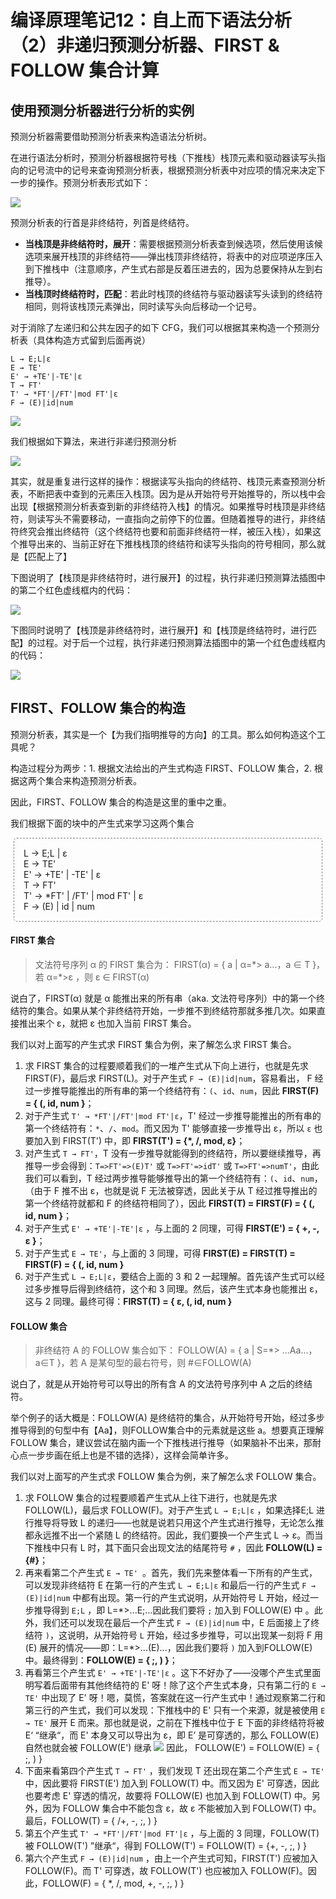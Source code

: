 # 编译原理笔记12：自上而下语法分析（2）非递归预测分析器、FIRST & FOLLOW 集合计算

## 使用预测分析器进行分析的实例

预测分析器需要借助预测分析表来构造语法分析树。

在进行语法分析时，预测分析器根据符号栈（下推栈）栈顶元素和驱动器读写头指向的记号流中的记号来查询预测分析表，根据预测分析表中对应项的情况来决定下一步的操作。预测分析表形式如下：

![](./img/2020-07-22_17-57-08.png)

预测分析表的行首是非终结符，列首是终结符。

- **当栈顶是非终结符时，展开**：需要根据预测分析表查到候选项，然后使用该候选项来展开栈顶的非终结符——弹出栈顶非终结符，将表中的对应项逆序压入到下推栈中（注意顺序，产生式右部是反着压进去的，因为总要保持从左到右推导）。
- **当栈顶时终结符时，匹配**：若此时栈顶的终结符与驱动器读写头读到的终结符相同，则将该栈顶元素弹出，同时读写头向后移动一个记号。



对于消除了左递归和公共左因子的如下 CFG，我们可以根据其来构造一个预测分析表（具体构造方式留到后面再说）

```
L → E;L|ε
E → TE'
E' → +TE'|-TE'|ε
T → FT'
T' → *FT'|/FT'|mod FT'|ε
F → (E)|id|num
```

![](C:/Users/marsc/Desktop/TechStudyAbout/MyCompilePrincipleNote/img/2020-07-22_16-27-19.png)

我们根据如下算法，来进行非递归预测分析

![](./img/2020-07-22_18-57-23.png)

其实，就是重复进行这样的操作：根据读写头指向的终结符、栈顶元素查预测分析表，不断把表中查到的元素压入栈顶。因为是从开始符号开始推导的，所以栈中会出现【根据预测分析表查到新的非终结符入栈】的情况。如果推导时栈顶是非终结符，则读写头不需要移动，一直指向之前停下的位置。但随着推导的进行，非终结符终究会推出终结符（这个终结符也要和前面非终结符一样，被压入栈），如果这个推导出来的、当前正好在下推栈栈顶的终结符和读写头指向的符号相同，那么就是【匹配上了】

下图说明了【栈顶是非终结符时，进行展开】的过程，执行非递归预测算法插图中的第二个红色虚线框内的代码：

![](./img/2020-07-22_18-17-01.png)

下图同时说明了【栈顶是非终结符时，进行展开】和【栈顶是终结符时，进行匹配】的过程。对于后一个过程，执行非递归预测算法插图中的第一个红色虚线框内的代码：

![](./img/2020-07-22_19-25-18.png)



## FIRST、FOLLOW 集合的构造

预测分析表，其实是一个【为我们指明推导的方向】的工具。那么如何构造这个工具呢？

构造过程分为两步：1. 根据文法给出的产生式构造 FIRST、FOLLOW 集合，2. 根据这两个集合来构造预测分析表。

因此，FIRST、FOLLOW 集合的构造是这里的重中之重。

我们根据下面的块中的产生式来学习这两个集合

<div>
    <div style="border-style: dashed; 
        border-radius:5px; 
        padding:15px; 
        margin:3px 5px 8px 5px; 
        border-width: 1px; 
        border-color: grey">
        L  → E;L | ε<br>
E  → TE'<br>
E' → +TE' | -TE' | ε<br>
T  → FT'<br>
T' → *FT' | /FT' | mod FT' | ε<br>
F  → (E) | id | num<br>
        </div>
</div>

#### FIRST 集合

> 文法符号序列 α 的 FIRST 集合为：
> FIRST(α) = { a | α=\*> a...，a ∈ T }，若 α=\*>ε ，则 ε ∈ FIRST(α)

说白了，FIRST(α) 就是 α 能推出来的所有串（aka. 文法符号序列）中的第一个终结符的集合。如果从某个非终结符开始，一步推不到终结符那就多推几次。如果直接推出来个 ε，就把 ε 也加入当前 FIRST 集合。

我们以对上面写的产生式求 FIRST 集合为例，来了解怎么求 FIRST 集合。

1. 求 FIRST 集合的过程要顺着我们的一堆产生式从下向上进行，也就是先求 FIRST(F)，最后求 FIRST(L)。对于产生式 `F → (E)|id|num`，容易看出， F 经过一步推导能推出的所有串的第一个终结符有：`(`、`id`、`num`，因此 **FIRST(F) = { (, id, num }**；
2. 对于产生式 `T' → *FT'|/FT'|mod FT'|ε`，T' 经过一步推导能推出的所有串的第一个终结符有：`*`、`/`、`mod`。而又因为 T' 能够直接一步推导出 ε，所以 `ε` 也要加入到 FIRST(T') 中，即 **FIRST(T') = {*, /, mod, ε}**；
3. 对产生式 `T → FT'`，T 没有一步推导就能得到的终结符，所以要继续推导，再推导一步会得到：`T=>FT'=>(E)T'` 或 `T=>FT'=>idT'` 或 `T=>FT'=>numT'`，由此我们可以看到，T 经过两步推导能够推导出的第一个终结符有：`(`、`id`、`num`，（由于 F 推不出 ε，也就是说 F 无法被穿透，因此关于从 T 经过推导推出的第一个终结符就都和 F 的终结符相同了），因此 **FIRST(T) = FIRST(F) = { (, id, num }**；
4. 对于产生式 `E' → +TE'|-TE'|ε` ，与上面的 2 同理，可得 **FIRST(E') = { +, -, ε }**；
5. 对于产生式 `E → TE'`，与上面的 3 同理，可得 **FIRST(E) = FIRST(T) = FIRST(F) = { (, id, num }**
6. 对于产生式 `L → E;L|ε`，要结合上面的 3 和 2 一起理解。首先该产生式可以经过多步推导后得到终结符，这个和 3 同理。然后，该产生式本身也能推出 ε，这与 2 同理。最终可得：**FIRST(T) = { ε, (, id, num }**



#### FOLLOW 集合

> 非终结符 A 的 FOLLOW 集合如下：
>FOLLOW(A) = { a | S=*> ...Aa...，a∈T }，若 A 是某句型的最右符号，则 #∈FOLLOW(A)

说白了，就是从开始符号可以导出的所有含 A 的文法符号序列中 A 之后的终结符。

举个例子的话大概是：FOLLOW(A) 是终结符的集合，从开始符号开始，经过多步推导得到的句型中有【Aa】，则FOLLOW集合中的元素就是这些 a。想要真正理解 FOLLOW 集合，建议尝试在脑内画一个下推栈进行推导（如果脑补不出来，那耐心点一步步画在纸上也是不错的选择），这样会简单许多。

我们以对上面写的产生式求 FOLLOW 集合为例，来了解怎么求 FOLLOW 集合。

1. 求 FOLLOW 集合的过程要顺着产生式从上往下进行，也就是先求 FOLLOW(L)，最后求 FOLLOW(F)。对于产生式  `L → E;L|ε` ，如果选择E;L 进行推导将导致 L 的递归——也就是说若只用这个产生式进行推导，无论怎么推都永远推不出一个紧随 L 的终结符。因此，我们要换一个产生式 L → ε。而当下推栈中只有 L 时，其下面只会出现文法的结尾符号 `#` ，因此 **FOLLOW(L) = {#}**；
2. 再来看第二个产生式 `E → TE' `。首先，我们先来整体看一下所有的产生式，可以发现非终结符 E 在第一行的产生式 `L → E;L|ε` 和最后一行的产生式 `F → (E)|id|num` 中都有出现。第一行的产生式说明，从开始符号 L 开始，经过一步推导得到 `E;L` ，即 L=\*>...E;...因此我们要将 `;` 加入到 FOLLOW(E) 中 。此外，我们还可以发现在最后一个产生式 `F → (E)|id|num` 中，E 后面接上了终结符 `)`，这说明，从开始符号 `L` 开始，经过多步推导，可以出现某一刻将 F 用 (E) 展开的情况——即：L=\*>...(E)...，因此我们要将 `)` 加入到FOLLOW(E) 中。最终得到：**FOLLOW(E) = { ;, ) }**；
3. 再看第三个产生式 `E' → +TE'|-TE'|ε` 。这下不好办了——没哪个产生式里面明写着后面带有其他终结符的 E' 呀！除了这个产生式本身，只有第二行的 `E → TE'` 中出现了 E' 呀！嗯，莫慌，答案就在这一行产生式中！通过观察第二行和第三行的产生式，我们可以发现：下推栈中的 E' 只有一个来源，就是被使用  `E → TE'` 展开 E 而来。那也就是说，之前在下推栈中位于 E 下面的非终结符将被 E‘ “继承“，而 E' 本身又可以导出为 ε，即 E’ 是可穿透的，那么 FOLLOW(E) 自然也就会被 FOLLOW(E') 继承
   ![](./img/2020-07-23_14-26-41.png)
   因此， FOLLOW(E') = FOLLOW(E) = { ;, ) }
4. 下面来看第四个产生式 `T → FT'` ，我们发现 T 还出现在第二个产生式 `E → TE'` 中，因此要将 FIRST(E') 加入到 FOLLOW(T) 中。而又因为 E' 可穿透，因此也要考虑 E' 穿透的情况，故要将 FOLLOW(E) 也加入到 FOLLOW(T) 中。另外，因为 FOLLOW 集合中不能包含 ε，故 ε 不能被加入到 FOLLOW(T) 中。最后，FOLLOW(T) = {  /+, -, ;, ) }
5. 第五个产生式 `T' → *FT'|/FT'|mod FT'|ε` ，与上面的 3 同理，FOLLOW(T) 被 FOLLOW(T') ”继承“，得到 FOLLOW(T') = FOLLOW(T) = {+, -, ;, ) } 
6. 第六个产生式 `F → (E)|id|num` ，由上一个产生式可知，FIRST(T') 应被加入 FOLLOW(F)。而 T' 可穿透，故 FOLLOW(T') 也应被加入 FOLLOW(F)。因此，FOLLOW(F) = { *, /, mod, +, -, ;, ) }



